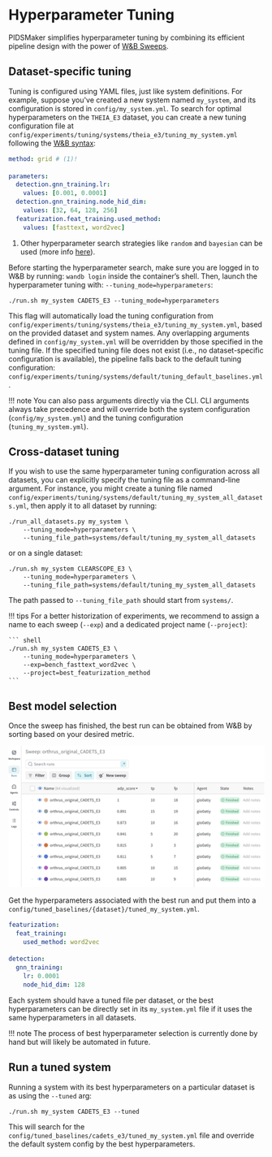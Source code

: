 # Hyperparameter Tuning

PIDSMaker simplifies hyperparameter tuning by combining its efficient pipeline design with the power of [W&B Sweeps](https://colab.research.google.com/github/wandb/examples/blob/master/colabs/pytorch/Organizing_Hyperparameter_Sweeps_in_PyTorch_with_W%26B.ipynb).


## Dataset-specific tuning
Tuning is configured using YAML files, just like system definitions. For example, suppose you've created a new system named `my_system`, and its configuration is stored in `config/my_system.yml`. To search for optimal hyperparameters on the `THEIA_E3` dataset, you can create a new tuning configuration file at `config/experiments/tuning/systems/theia_e3/tuning_my_system.yml` following the [W&B syntax](https://docs.wandb.ai/guides/sweeps/define-sweep-configuration/):

``` yaml linenums="1" title="tuning_my_system.yml"
method: grid # (1)!

parameters:
  detection.gnn_training.lr:
    values: [0.001, 0.0001]
  detection.gnn_training.node_hid_dim:
    values: [32, 64, 128, 256]
  featurization.feat_training.used_method:
    values: [fasttext, word2vec]
```

1.  Other hyperparameter search strategies like `random` and `bayesian` can be used (more info [here](https://docs.wandb.ai/guides/sweeps/sweep-config-keys/#method)).

Before starting the hyperparameter search, make sure you are logged in to W&B by running: `wandb login` inside the container’s shell. Then, launch the hyperparameter tuning with: `--tuning_mode=hyperparameters`:

``` shell
./run.sh my_system CADETS_E3 --tuning_mode=hyperparameters
```

This flag will automatically load the tuning configuration from `config/experiments/tuning/systems/theia_e3/tuning_my_system.yml`, based on the provided dataset and system names. Any overlapping arguments defined in `config/my_system.yml` will be overridden by those specified in the tuning file. If the specified tuning file does not exist (i.e., no dataset-specific configuration is available), the pipeline falls back to the default tuning configuration: `config/experiments/tuning/systems/default/tuning_default_baselines.yml`.

!!! note
    You can also pass arguments directly via the CLI. CLI arguments always take precedence and will override both the system configuration (`config/my_system.yml`) and the tuning configuration (`tuning_my_system.yml`).

## Cross-dataset tuning

If you wish to use the same hyperparameter tuning configuration across all datasets, you can explicitly specify the tuning file as a command-line argument.
For instance, you might create a tuning file named `config/experiments/tuning/systems/default/tuning_my_system_all_datasets.yml`, then apply it to all dataset by running:

``` shell
./run_all_datasets.py my_system \
    --tuning_mode=hyperparameters \
    --tuning_file_path=systems/default/tuning_my_system_all_datasets
```

or on a single dataset:

``` shell
./run.sh my_system CLEARSCOPE_E3 \
    --tuning_mode=hyperparameters \
    --tuning_file_path=systems/default/tuning_my_system_all_datasets
```

The path passed to `--tuning_file_path` should start from `systems/`.

!!! tips
    For a better historization of experiments, we recommend to assign a name to each sweep (`--exp`) and a dedicated project name (`--project`):

    ``` shell
    ./run.sh my_system CADETS_E3 \
        --tuning_mode=hyperparameters \
        --exp=bench_fasttext_word2vec \
        --project=best_featurization_method
    ```

## Best model selection

Once the sweep has finished, the best run can be obtained from W&B by sorting based on your desired metric.

![W&B sweep](../img/sweep_sorted.png)

Get the hyperparameters associated with the best run and put them into a `config/tuned_baselines/{dataset}/tuned_my_system.yml`.

``` yaml linenums="1" title="tuned_my_system.yml"
featurization:
  feat_training:
    used_method: word2vec

detection:
  gnn_training:
    lr: 0.0001
    node_hid_dim: 128
```

Each system should have a tuned file per dataset, or the best hyperparameters can be directly set in its `my_system.yml` file if it uses the same hyperparameters in all datasets.

!!! note
    The process of best hyperparameter selection is currently done by hand but will likely be automated in future.

## Run a tuned system

Running a system with its best hyperparameters on a particular dataset is as using the `--tuned` arg:

``` shell
./run.sh my_system CADETS_E3 --tuned
```

This will search for the `config/tuned_baselines/cadets_e3/tuned_my_system.yml` file and override the default system config by the best hyperparameters.
